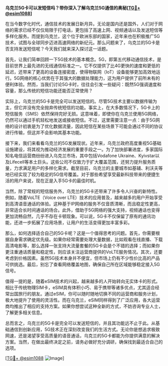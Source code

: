 **乌克兰5G卡可以发短信吗？带你深入了解乌克兰5G通信的奥秘[[TG💪+ @esim1088](https://t.me/s/esim1088)]**

在当今数字化时代，通信技术的发展日新月异。无论是国内还是国外，人们对于网络的需求已经不仅仅局限于打电话，更包括了高速上网、视频通话以及发送短信等多样化服务。而提到乌克兰，这个位于欧洲东部的国家，近年来也在积极推广5G技术，试图与全球同步迈进高速网络的新纪元。那么问题来了，乌克兰的5G卡是否支持发送短信呢？今天我们就来深入探讨这一话题。

首先，让我们简单回顾一下5G技术的基本概念。5G，即第五代移动通信技术，是目前世界上最先进的无线通信标准之一。它不仅提供了比4G更快的速度和更低的延迟，还带来了更高的设备连接密度，使得物联网（IoT）设备能够更加高效地运行。5G网络的核心优势在于其强大的数据处理能力，这为用户提供了前所未有的便利体验。然而，当我们讨论5G卡时，往往会引发一些疑问：既然5G强调速度和容量，那么传统的短信功能还能否正常使用？

实际上，乌克兰的5G卡是完全可以发送短信的。尽管5G技术主要以数据传输为主，但它并没有完全抛弃传统短信的功能。事实上，在大多数情况下，5G卡上的短信服务（SMS）依然保持完好无损。这意味着，即使你在乌克兰使用5G网络，仍然可以通过手机轻松地发送或接收短信。不过，这里需要注意一点：由于5G网络的设计初衷是为了优化数据流量，因此短信在某些场景下可能会通过不同的协议进行传输，但这并不会影响其基本功能。

接下来，我们来看看乌克兰的5G发展现状。近年来，乌克兰政府高度重视5G基础设施建设，将其视为推动经济发展的重要手段之一。为了加快部署进度，多家国际知名电信运营商纷纷进入乌克兰市场，其中包括Vodafone Ukraine、Kyivstar以及Lifecell等本土巨头。这些公司不仅致力于扩大覆盖范围，还努力提升服务质量，力求满足用户的多样化需求。截至目前，乌克兰的主要城市如基辅、利沃夫等地已经实现了较为稳定的5G信号覆盖。对于那些希望享受最新科技带来的便捷生活的用户来说，现在正是入手5G卡的最佳时机。

当然，除了常规的短信服务外，乌克兰的5G卡还带来了许多令人兴奋的新特性。例如，随着VoLTE（Voice over LTE）技术的应用普及，越来越多的用户开始享受到高清语音通话的体验。这种基于IP网络的服务不仅音质清晰，而且稳定性更高，非常适合长时间通话的场合。此外，借助于5G网络的强大支持，视频通话也变得更加流畅自然，几乎不存在卡顿现象。可以说，5G卡不仅保留了原有的通讯功能，还进一步拓展了应用场景，让用户的生活变得更加丰富多彩。

那么，如何选择适合自己的5G卡呢？这是一个值得思考的问题。首先，你需要根据自身需求确定优先级。如果你经常需要处理大量数据，比如观看在线直播、下载高清电影等，那么选择一张支持大流量套餐的5G卡会是个不错的选择；而如果你更注重通话质量和稳定性，则应该关注运营商提供的VoLTE服务情况。其次，还要考虑到价格因素。虽然5G技术本身并不便宜，但市场上仍有不少性价比高的产品可供挑选。最后，别忘了查看网络覆盖地图，确保自己所在区域能够稳定接入5G信号。

值得一提的是，随着eSIM技术的兴起，越来越多的人开始转向无实体卡的形式。相比于传统物理SIM卡，eSIM具有体积小巧、易于携带等诸多优点，尤其适合经常出国旅行的朋友。通过eSIM，你可以随时随地切换不同的运营商和服务计划，极大地提升了使用的灵活性。而在乌克兰，eSIM同样得到了广泛应用，各大运营商均推出了相应的支持方案。如果你想尝试这种全新的方式，不妨咨询专业人士，了解更多相关信息。

总而言之，乌克兰的5G卡是完全可以发送短信的，并且其功能远不止于此。从基础通信到创新应用，5G技术正在深刻改变我们的生活方式。无论你是想追求极致网速，还是渴望享受高质量的语音通话，乌克兰的5G卡都能为你提供满意的解决方案。当然，在做出最终决定之前，请务必做好充分调研，确保找到最适合自己的选项。

[[TG💪+ @esim1088](https://t.me/s/esim1088) ![Image](https://i.postimg.cc/4NQfJmqS/Snipaste-2025-05-13-00-14-12.png)]